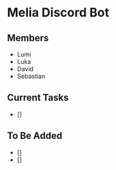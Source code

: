 # Melia Discord Bot

## Members
- Lumi
- Luka
- David
- Sebastian

## Current Tasks
- []

## To Be Added
- []
- []
